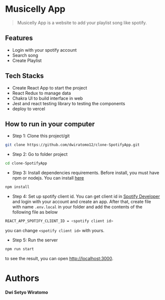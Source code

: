 # Musicelly App

> Musicelly App is a website to add your playlist song like spotify.

## Features

* Login with your spotify account
* Search song
* Create Playlist

## Tech Stacks

* Create React App to start the project
* React Redux to manage data
* Chakra UI to build interface in web
* Jest and react testing library to testing the components
* deploy to vercel

## How to run in your computer

* Step 1:
  Clone this project/git
```sh
git clone https://github.com/dwiratomo12/clone-SpotifyApp.git
```
* Step 2:
  Go to folder project
```sh
cd clone-SpotifyApp
```
* Step 3:
  Install dependencies requirements. Before install, you must have npm or nodejs. You can install [here](https://nodejs.org/en/)
```sh
npm install
```
* Step 4:
  Set up spotify client id. You can get client id in [Spotify Developer](https://developer.spotify.com/dashboard/login) and login with your account and create an app. After that, create file with name `.env.local` in your folder and add the contents of the following file as below
```sh
REACT_APP_SPOTIFY_CLIENT_ID = <spotify client id>
```
you can change `<spotify client id>` with yours.
* Step 5:
  Run the server
```sh
npm run start
```
to see the result, you can open [http://localhost:3000](http://localhost:3000).

# Authors

#### Dwi Setyo Wiratomo

